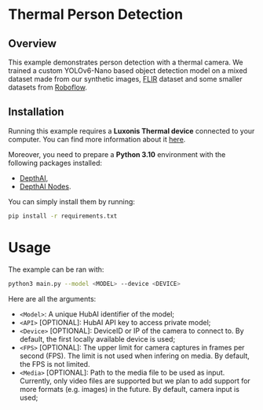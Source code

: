 # Thermal Person Detection

## Overview

This example demonstrates person detection with a thermal camera. We trained a custom YOLOv6-Nano based object detection model on a mixed dataset made from our synthetic images, [FLIR](https://www.flir.eu/oem/adas/adas-dataset-form/) dataset and some smaller datasets from [Roboflow](https://universe.roboflow.com/search?q=class%3Athermal+camera). 

## Installation
Running this example requires a **Luxonis Thermal device** connected to your computer. You can find more information about it [here](https://docs.luxonis.com/hardware/products/OAK%20Thermal).

Moreover, you need to prepare a **Python 3.10** environment with the following packages installed:
- [DepthAI](https://pypi.org/project/depthai/),
- [DepthAI Nodes](https://pypi.org/project/depthai-nodes/).

You can simply install them by running:
```bash
pip install -r requirements.txt
```

# Usage

The example can be ran with:
```bash
python3 main.py --model <MODEL> --device <DEVICE>
```

Here are all the arguments:
- `<Model>`: A unique HubAI identifier of the model;
- `<API>` [OPTIONAL]: HubAI API key to access private model;
- `<Device>` [OPTIONAL]: DeviceID or IP of the camera to connect to.
By default, the first locally available device is used;
- `<FPS>` [OPTIONAL]: The upper limit for camera captures in frames per second (FPS).
The limit is not used when infering on media.
By default, the FPS is not limited.
- `<Media>` [OPTIONAL]: Path to the media file to be used as input. 
Currently, only video files are supported but we plan to add support for more formats (e.g. images) in the future.
By default, camera input is used;
